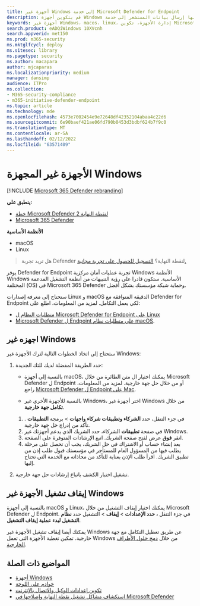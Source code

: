 ```yaml
---
title: أجهزة غير Windows إلى خدمة Microsoft Defender for Endpoint
description: قم بتكوين أجهزة Windows بحيث يمكنها إرسال بيانات المستشعر إلى خدمة Microsoft Defender لنقطة النهاية.
keywords: أجهزة غير Windows، macos، linux، إدارة الأجهزة، تكوين Microsoft Defender للأجهزة Endpoint
search.product: eADQiWindows 10XVcnh
search.appverid: met150
ms.prod: m365-security
ms.mktglfcycl: deploy
ms.sitesec: library
ms.pagetype: security
ms.author: macapara
author: mjcaparas
ms.localizationpriority: medium
manager: dansimp
audience: ITPro
ms.collection:
- M365-security-compliance
- m365-initiative-defender-endpoint
ms.topic: article
ms.technology: mde
ms.openlocfilehash: 4573e7002454e9e72648df42352104abaa4c22d6
ms.sourcegitcommit: 6e90baef421ae06fd790b0453d3bdbf624b7f9c0
ms.translationtype: MT
ms.contentlocale: ar-SA
ms.lasthandoff: 02/12/2022
ms.locfileid: "63571409"
---
```

# <a name="onboard-non-windows-devices"></a>الأجهزة غير المجهزة Windows

[!INCLUDE [Microsoft 365 Defender rebranding](../../includes/microsoft-defender.md)]


**ينطبق على:**
- [خطة Microsoft Defender لنقطة النهاية 2](https://go.microsoft.com/fwlink/p/?linkid=2154037)
- [Microsoft 365 Defender](https://go.microsoft.com/fwlink/?linkid=2118804)

**الأنظمة الأساسية**
- macOS
- Linux

> هل تريد تجربة Defender لنقطة النهاية؟ [التسجيل للحصول على تجربة مجانية.](https://signup.microsoft.com/create-account/signup?products=7f379fee-c4f9-4278-b0a1-e4c8c2fcdf7e&ru=https://aka.ms/MDEp2OpenTrial?ocid=docs-wdatp-nonwindows-abovefoldlink)

يوفر Defender for Endpoint تجربة عمليات أمان مركزية Windows الأنظمة Windows الأساسية. ستكون قادرا على رؤية التنبيهات من أنظمة التشغيل المدعمة المختلفة (OS) في Microsoft 365 Defender وحماية شبكة مؤسستك بشكل أفضل.

ستحتاج إلى معرفة إصدارات Linux و macOS الدقيقة المتوافقة مع Defender for Endpoint لكي يعمل التكامل. لمزيد من المعلومات، اطلع على:

- [متطلبات النظام ل Microsoft Defender for Endpoint على Linux](microsoft-defender-endpoint-linux.md#system-requirements)
- [Microsoft Defender ل Endpoint على متطلبات نظام macOS](microsoft-defender-endpoint-mac.md#system-requirements).

## <a name="onboarding-non-windows-devices"></a>اجهزه غير Windows

ستحتاج إلى اتخاذ الخطوات التالية لترك الأجهزة غير Windows:

1. حدد الطريقة المفضلة لديك للتك الجديدة:

   - بالنسبة إلى أجهزة macOS، يمكنك اختيار ال متن الطائرة من خلال Microsoft Defender ل Endpoint أو من خلال حل جهة خارجية. لمزيد من المعلومات، راجع [Microsoft Defender ل Endpoint على Mac](/microsoft-365/security/defender-endpoint/microsoft-defender-endpoint-mac).

   - بالنسبة للأجهزة الأخرى غير Windows، اختر أجهزة غير Windows من خلال **تكامل جهة خارجية**.
    1. في جزء التنقل، حدد **الشركاء وتطبيقات شركاء واجهات** \> برمجة **التطبيقات** . تأكد من إدراج حل  جهة خارجية.
    2. في صفحة **تطبيقات** الشركاء، حدد الشريك الذي يدعم أجهزتك غير Windows.
    3. انقر **فوق** عرض لفتح صفحة الشريك. اتبع الإرشادات المتوفرة على الصفحة.
    4. بعد إنشاء حساب أو الاشتراك في حل الشريك، يجب أن تحصل على مرحلة يطلب فيها من المسؤول العام للمستأجر في مؤسستك قبول طلب إذن من تطبيق الشريك. اقرأ طلب الإذن بعناية للتأكد من محاذاته مع الخدمة التي تحتاج إليها.

2. تشغيل اختبار الكشف باتباع إرشادات حل  جهة خارجية.

## <a name="offboard-non-windows-devices"></a>إيقاف تشغيل الأجهزة غير Windows

بالنسبة إلى أجهزة macOS و Linux، يمكنك اختيار إيقاف التشغيل من خلال Microsoft Defender ل Endpoint. في جزء التنقل **، حدد الإعدادات** \> **إيقاف** \> التشغيل حدد **نظام التشغيل لبدء عملية إيقاف التشغيل**.

يمكنك أيضا إيقاف تشغيل الأجهزة غير Windows عن طريق تعطيل التكامل مع جهة خارجية. تمكين تغطية الأجهزة التي تعمل Windows من خلال [دمج حلول الأطراف الخارجية](https://security.microsoft.com/interoperability/partners).

## <a name="related-topics"></a>المواضيع ذات الصلة
- [أجهزة Windows](configure-endpoints.md)
- [خوادم على اللوحة](configure-server-endpoints.md)
- [تكوين إعدادات الوكيل والاتصال بالإنترنت](configure-proxy-internet.md)
- [استكشاف مشاكل تشغيل نقطة النهاية وإصلاحها في Microsoft Defender](troubleshoot-onboarding.md)
